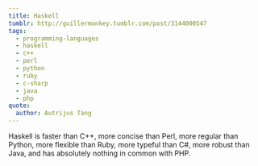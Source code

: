 ```yaml
---
title: Haskell
tumblr: http://guillermonkey.tumblr.com/post/3144000547
tags:
  - programming-languages
  - haskell
  - c++
  - perl
  - python
  - ruby
  - c-sharp
  - java
  - php
quote:
  author: Autrijus Tang
---
```


Haskell is faster than C++, more concise than Perl, more regular than Python, more flexible than Ruby, more typeful than C#, more robust than Java, and has absolutely nothing in common with PHP.
